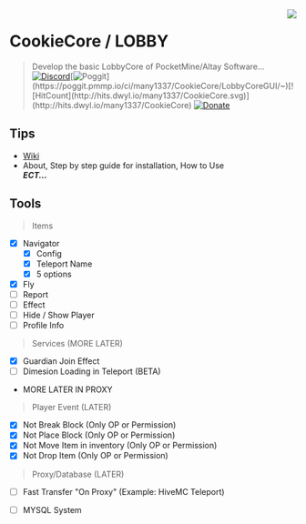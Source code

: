 <img src="icon.png" align="right" />

# CookieCore / LOBBY

> Develop the basic LobbyCore of PocketMine/Altay Software...
[![Discord](https://img.shields.io/discord/350333413737365522.svg?style=flat-square&label=discord&colorB=7289da)](https://discord.gg/rzCyPnG)[![Poggit](https://poggit.pmmp.io/ci.shield/many1337/CookieCore/LobbyCoreGUI/~)](https://poggit.pmmp.io/ci/many1337/CookieCore/LobbyCoreGUI/~)[![HitCount](http://hits.dwyl.io/many1337/CookieCore.svg)](http://hits.dwyl.io/many1337/CookieCore)
[![Donate](https://img.shields.io/badge/donate-PayPal-yellow.svg?style=flat-square)](paypal.me/manydarkyt)

## Tips

- [Wiki](https://github.com/many1337/CookieCore/wiki) 
- About, Step by step guide for installation, How to Use <br />***ECT...***

## Tools

 > Items
  - [X] Navigator
    - [X] Config
    - [X] Teleport Name
    - [X] 5 options
  - [X] Fly
  - [ ] Report
  - [ ] Effect
  - [ ] Hide / Show Player
  - [ ] Profile Info
> Services (MORE LATER)
  - [X] Guardian Join Effect
  - [ ] Dimesion Loading in Teleport (BETA)
  - MORE LATER IN PROXY
 > Player Event (LATER)
  - [X] Not Break Block (Only OP or Permission)
  - [X] Not Place Block (Only OP or Permission)
  - [X] Not Move Item in inventory (Only OP or Permission)
  - [X] Not Drop Item (Only OP or Permission)
 > Proxy/Database (LATER)
  - [ ] Fast Transfer "On Proxy" (Example: HiveMC Teleport)
  - [ ] MYSQL System

